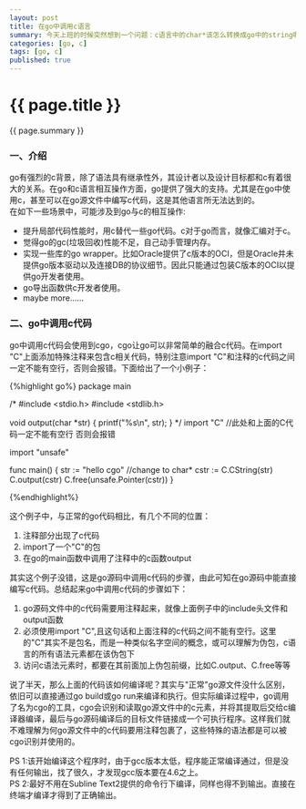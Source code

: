```yaml
---
layout: post
title: 在go中调用c语言
summary: 今天上班的时候突然想到一个问题：c语言中的char*该怎么转换成go中的string呢？在go语言交流群中问了一下，得到了一个答案是使用cgo。之前只听过有cgo这么个东西，但是没有真正使用过。今天突然想到了这个问题，就抽出时间学习下cgo，接下来就有了这篇文章。
categories: [go, c]
tags: [go, c]
published: true
---
```


# {{ page.title }} #
{{ page.summary }}

### 一、介绍 ###
go有强烈的c背景，除了语法具有继承性外，其设计者以及设计目标都和c有着很大的关系。在go和c语言相互操作方面，go提供了强大的支持。尤其是在go中使用c，甚至可以在go源文件中编写c代码，这是其他语言所无法达到的。  
在如下一些场景中，可能涉及到go与c的相互操作:  

- 提升局部代码性能时，用c替代一些go代码。c对于go而言，就像汇编对于c。  
- 觉得go的gc(垃圾回收)性能不足，自己动手管理内存。  
- 实现一些库的go wrapper。比如Oracle提供了c版本的OCI，但是Oracle并未提供go版本驱动以及连接DB的协议细节。因此只能通过包装C版本的OCI以提供go开发者使用。  
- go导出函数供c开发者使用。  
- maybe more......  

### 二、go中调用c代码 ###
go中调用c代码会使用到cgo，cgo让go可以非常简单的融合c代码。在import "C"上面添加特殊注释来包含c相关代码，特别注意import "C"和注释的c代码之间一定不能有空行，否则会报错。下面给出了一个小例子：  

{%highlight go%}
package main

/*
#include <stdio.h>
#include <stdlib.h>

void output(char *str) {
    printf("%s\n", str);
}
*/
import "C" //此处和上面的C代码一定不能有空行 否则会报错

import "unsafe"

func main() {
    str := "hello cgo"
    //change to char*
    cstr := C.CString(str)
    C.output(cstr)
    C.free(unsafe.Pointer(cstr))
}

{%endhighlight%}  

这个例子中，与正常的go代码相比，有几个不同的位置：  

1. 注释部分出现了c代码  
2. import了一个"C"的包  
3. 在go的main函数中调用了注释中的c函数output  

其实这个例子没错，这是go源码中调用c代码的步骤，由此可知在go源码中能直接编写c代码。总结起来go中调用c代码的步骤如下：  

1. go源码文件中的c代码需要用注释起来，就像上面例子中的include头文件和output函数  
2. 必须使用import "C",且这句话和上面注释的c代码之间不能有空行。这里的"C"其实不是包名，而是一种类似名字空间的概念，或可以理解为伪包，c语言的所有语法元素都在该伪包下  
3. 访问c语法元素时，都要在其前面加上伪包前缀，比如C.output、C.free等等  

说了半天，那么上面的代码该如何编译呢？其实与"正常"go源文件没什么区别，依旧可以直接通过go build或go run来编译和执行。但实际编译过程中，go调用了名为cgo的工具，cgo会识别和读取go源文件中的c元素，并将其提取后交给c编译器编译，最后与go源码编译后的目标文件链接成一个可执行程序。这样我们就不难理解为何go源文件中的c代码要用注释包裹了，这些特殊的语法都是可以被cgo识别并使用的。  
  
  
PS 1:该开始编译这个程序时，由于gcc版本太低，程序能正常编译通过，但是没有任何输出，找了很久，才发现gcc版本要在4.6之上。  
PS 2:最好不用在Subline Text2提供的命令行下编译，同样也得不到输出。直接在终端才编译才得到了正确输出。  

